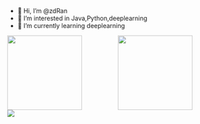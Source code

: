 - 👋 Hi, I’m @zdRan
- 👀 I’m interested in Java,Python,deeplearning
- 🌱 I’m currently learning deeplearning
<div>
<div style="float: left;">
    <img height="170px" src="https://github-readme-stats.vercel.app/api?username=zdRan" />
</div>
                                                                         
<div align="center">
   <img height="170px" src="https://github-readme-stats.vercel.app/api/top-langs/?username=zdRan&layout=compact&langs_count=8" />
</div>
</div>
 
<div>
    <img  src="https://github-readme-streak-stats.herokuapp.com/?user=zdRan" />
</div>
<!---
zdRan/zdRan is a ✨ special ✨ repository because its `README.md` (this file) appears on your GitHub profile.
You can click the Preview link to take a look at your changes.
--->
